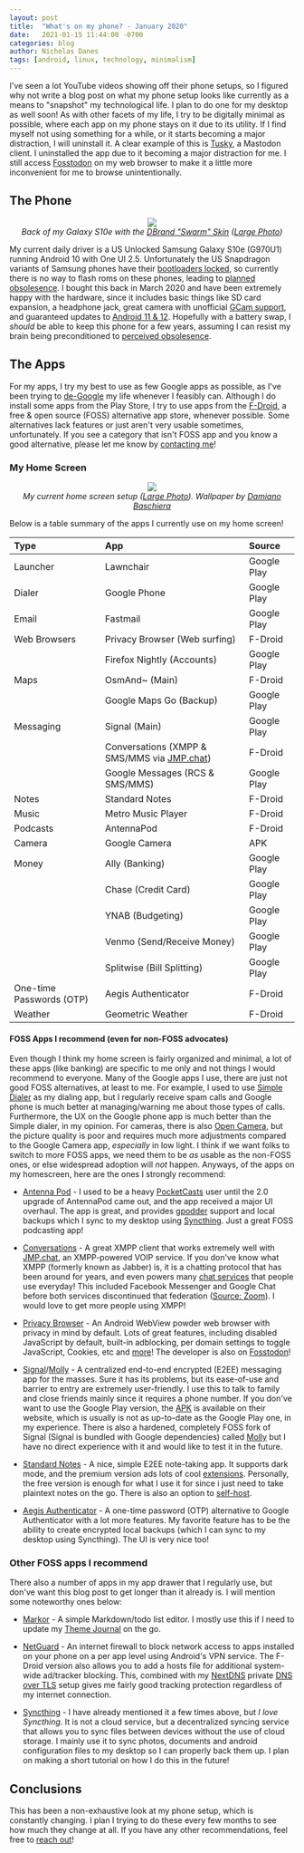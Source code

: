 ```yaml
---
layout: post
title:  "What's on my phone? - January 2020"
date:   2021-01-15 11:44:00 -0700
categories: blog
author: Nicholas Danes
tags: [android, linux, technology, minimalism]
---
```


I've seen a lot YouTube videos showing off their phone setups, so I figured why not write a blog post on what my phone setup looks like currently as a means to "snapshot" my technological life. I plan to do one for my desktop as well soon! As with other facets of my life, I try to be digitally minimal as possible, where each app on my phone stays on it due to its utility. If I find myself not using something for a while, or it starts becoming a major distraction, I will uninstall it. A clear example of this is [Tusky](https://tusky.app/), a Mastodon client. I uninstalled the app due to it becoming a major distraction for me. I still access [Fosstodon](https://fosstodon.org) on my web browser to make it a little more inconvenient for me to browse unintentionally.

## The Phone 
<div align="center">
<img loading="lazy" src="/images/phone-Jan2021/s10e.jpg">
<div><i>Back of my Galaxy S10e with the <a href="https://dbrand.com/shop/samsung-galaxy-s10e-skins">DBrand "Swarm" Skin</a> (<a target="_blank" href="/images/phone-Jan2021/big/s10e.jpg">Large Photo</a>)</i></div>
</div>


My current daily driver is a US Unlocked Samsung Galaxy S10e (G970U1) running Android 10 with One UI 2.5. Unfortunately the US Snapdragon variants of Samsung phones have their [bootloaders locked](https://www.xda-developers.com/snapdragon-samsung-galaxy-note-10-galaxy-s10-galaxy-tab-s6-twrp-support/), so currently there is no way to flash roms on these phones, leading to [planned obsolesence](https://en.wikipedia.org/wiki/Planned_obsolescence). I bought this back in March 2020 and have been extremely happy with the hardware, since it includes basic things like SD card expansion, a headphone jack, great camera with unofficial [GCam support](https://www.thetechverts.com/what-is-google-camera-gcam-and-how-to-install-it-on-android-devices/), and guaranteed updates to [Android 11 & 12](https://www.phonearena.com/news/samsung-galaxy-s20-note-android-11-update_id126654). Hopefully with a battery swap, I *should* be able to keep this phone for a few years, assuming I can resist my brain being preconditioned to [perceived obsolesence](https://en.wikipedia.org/wiki/Planned_obsolescence#Perceived_obsolescence). 

## The Apps

For my apps, I try my best to use as few Google apps as possible, as I've been trying to [de-Google](/blog/2020/12/03/degoogle-part1.html) my life whenever I feasibly can. Although I do install some apps from the Play Store, I try to use apps from the [F-Droid](f-droid.org/), a free & open source (FOSS) alternative app store, whenever possible. Some alternatives lack features or just aren't very usable sometimes, unfortunately. If you see a category that isn't FOSS app and you know a good alternative, please let me know by [contacting me](/#contact)!

### My Home Screen
<div align="center">
<img loading="lazy" src="/images/phone-Jan2021/homescreen.jpg">
<div><i>My current home screen setup (<a target="_blank" href="/images/phone-Jan2021/big/homescreen.jpg">Large Photo</a>). Wallpaper by <a href="https://unsplash.com/photos/d4feocYfzAM">Damiano Baschiera</a> </i></div>
</div>


Below is a table summary of the apps I currently use on my home screen!

| Type |   App  | Source |
| :--- | :--- | :--- |
| Launcher | Lawnchair  | Google Play |
| Dialer | Google Phone  | Google Play |
| Email | Fastmail  | Google Play |
| Web Browsers | Privacy Browser (Web surfing)  | F-Droid |
| | Firefox Nightly (Accounts)  | Google Play |
| Maps  | OsmAnd~ (Main)  | F-Droid |
|   | Google Maps Go (Backup)  | Google Play |
| Messaging | Signal (Main)  | Google Play |
| | Conversations (XMPP & SMS/MMS via [JMP.chat](https://jmp.chat))  | F-Droid |
| | Google Messages (RCS & SMS/MMS)  | Google Play |
| Notes  | Standard Notes  | F-Droid |
| Music  | Metro Music Player  | F-Droid |
| Podcasts  | AntennaPod  | F-Droid |
| Camera  | Google Camera  | APK |
| Money  | Ally (Banking)  | Google Play |
|   | Chase (Credit Card)  | Google Play |
|   | YNAB (Budgeting)  | Google Play |
|   | Venmo (Send/Receive Money)  | Google Play |
|   | Splitwise (Bill Splitting)  | Google Play |
| One-time Passwords (OTP) | Aegis Authenticator  | F-Droid |
| Weather | Geometric Weather  | F-Droid |

#### FOSS Apps I recommend  (even for non-FOSS advocates)

Even though I think my home screen is fairly organized and minimal, a lot of these apps (like banking) are specific to me only and not things I would recommend to everyone. Many of the Google apps I use, there are just not good FOSS alternatives, at least to me. For example, I used to use [Simple Dialer](https://f-droid.org/en/packages/com.simplemobiletools.dialer/) as my dialing app, but I regularly receive spam calls and Google phone is much better at managing/warning me about those types of calls. Furthermore, the UX on the Google phone app is much better than the Simple dialer, in my opinion. For cameras, there is also [Open Camera](https://f-droid.org/en/packages/net.sourceforge.opencamera/), but the picture quality is poor and requires much more adjustments compared to the Google Camera app, *especially* in low light. I think if we want folks to switch to more FOSS apps, we need them to be *as* usable as the non-FOSS ones, or else widespread adoption will *not* happen. Anyways, of the apps on my homescreen, here are the ones I strongly recommend:

* [Antenna Pod](https://f-droid.org/en/packages/de.danoeh.antennapod/) - I used to be a heavy [PocketCasts](https://www.pocketcasts.com/) user until the 2.0 upgrade of AntennaPod came out, and the app received a major UI overhaul. The app is great, and provides [gpodder](https://gpodder.github.io/) support and local backups which I sync to my desktop using [Syncthing](https://f-droid.org/en/packages/com.nutomic.syncthingandroid/). Just a great FOSS podcasting app!

* [Conversations](https://f-droid.org/en/packages/eu.siacs.conversations/) - A great XMPP client that works extremely well with [JMP.chat](https://jmp.chat), an XMPP-powered VOIP service. If you don've know what XMPP (formerly known as Jabber) is, it is a chatting protocol that has been around for years, and even powers many [chat services](https://xmpp.org/uses/instant-messaging.html) that people use everyday! This included Facebook Messenger and Google Chat before both services discontinued that federation ([Source: Zoom](https://support.zoom.us/hc/en-us/articles/204927135-Facebook-and-Google-To-Discontinue-XMPP-Chat-Protocol)). I would love to get more people using XMPP! 

* [Privacy Browser](https://signal.org/android/apk/) - An Android WebView powder web browser with privacy in mind by default. Lots of great features, including disabled JavaScript by default, built-in adblocking, per domain settings to toggle JavaScript, Cookies, etc and [more](https://www.stoutner.com/privacy-browser/)! The developer is also on [Fosstodon](https://fosstodon.org/web/accounts/235548)!

* [Signal](https://signal.org/android/apk/)/[Molly](https://github.com/mollyim/mollyim-android) - A centralized end-to-end encrypted (E2EE) messaging app for the masses. Sure it has its problems, but its ease-of-use and barrier to entry are extremely user-friendly. I use this to talk to family and close friends mainly since it requires a phone number. If you don've want to use the Google Play version, the [APK](https://signal.org/android/apk/) is available on their website, which is usually is not as up-to-date as the Google Play one, in my experience. There is also a hardened, completely FOSS fork of Signal (Signal is bundled with Google dependencies) called [Molly](https://github.com/mollyim/mollyim-android/releases) but I have no direct experience with it and would like to test it in the future.

* [Standard Notes](https://f-droid.org/en/packages/com.standardnotes/) - A nice, simple E2EE note-taking app. It supports dark mode, and the premium version ads lots of cool [extensions](https://standardnotes.org/extensions). Personally, the free version is enough for what I use it for since i just need to take plaintext notes on the go. There is also an option to [self-host](https://standardnotes.org/help/47/can-i-self-host-standard-notes).

* [Aegis Authenticator](https://f-droid.org/en/packages/com.beemdevelopment.aegis/) - A one-time password (OTP) alternative to Google Authenticator with a lot more features. My favorite feature has to be the ability to create encrypted local backups (which I can sync to my desktop using Syncthing). The UI is very nice too!

### Other FOSS apps I recommend

There also a number of apps in my app drawer that I regularly use, but don've want this blog post to get longer than it already is. I will mention some noteworthy ones below: 

* [Markor](https://f-droid.org/en/packages/net.gsantner.markor/) - A simple Markdown/todo list editor. I mostly use this if I need to update my [Theme Journal](/themejournal/) on the go. 

* [NetGuard](https://f-droid.org/en/packages/eu.faircode.netguard/) - An internet firewall to block network access to apps installed on your phone on a per app level using Android's VPN service. The F-Droid version also allows you to add a hosts file for additional system-wide ad/tracker blocking. This, combined with my [NextDNS](https://nextdns.io) private [DNS over TLS](https://www.androidsage.com/2018/12/25/how-to-block-ads-using-private-dns-dns-over-tls-feature/) setup gives me fairly good tracking protection regardless of my internet connection.

* [Syncthing](https://f-droid.org/en/packages/com.nutomic.syncthingandroid/) - I have already mentioned it a few times above, but *I love Syncthing*. It is not a cloud service, but a decentralized syncing service that allows you to sync files between devices without the use of cloud storage. I mainly use it to sync photos, documents and android configuration files to my desktop so I can properly back them up. I plan on making a short tutorial on how I do this in the future!


## Conclusions

This has been a non-exhaustive look at my phone setup, which is constantly changing. I plan I trying to do these every few months to see how much they change at all. If you have any other recommendations, feel free to [reach out](/#contact)! 
